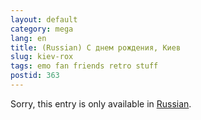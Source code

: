 ```yaml
---
layout: default
category: mega
lang: en
title: (Russian) С днем рождения, Киев
slug: kiev-rox
tags: emo fan friends retro stuff 
postid: 363
---
```

<p>Sorry, this entry is only available in <a href="http://mega.genn.org/export/getposts.php">Russian</a>.</p>